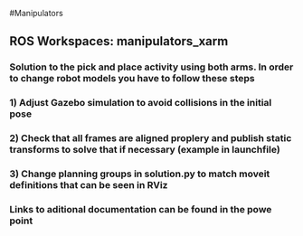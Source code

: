 
#Manipulators 

## ROS Workspaces: manipulators_xarm
### Solution to the pick and place activity using both arms. In order to change robot models you have to follow these steps
### 1) Adjust Gazebo simulation to avoid collisions in the initial pose
### 2) Check that all frames are aligned proplery and publish static transforms to solve that if necessary (example in launchfile)
### 3) Change planning groups in solution.py to match moveit definitions that can be seen in RViz
### Links to aditional documentation can be found in the powe point   






